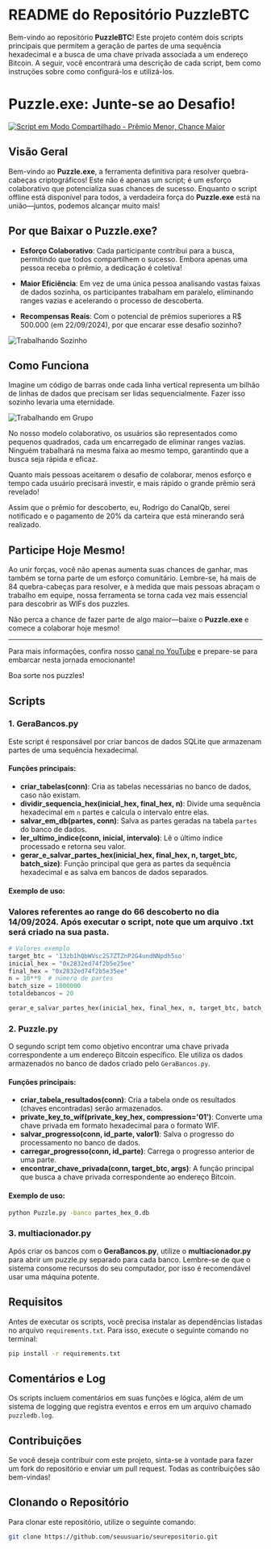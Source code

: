 # README do Repositório PuzzleBTC

Bem-vindo ao repositório **PuzzleBTC**! Este projeto contém dois scripts principais que permitem a geração de partes de uma sequência hexadecimal e a busca de uma chave privada associada a um endereço Bitcoin. A seguir, você encontrará uma descrição de cada script, bem como instruções sobre como configurá-los e utilizá-los.

# Puzzle.exe: Junte-se ao Desafio!

[![Script em Modo Compartilhado - Prêmio Menor, Chance Maior](https://i.sstatic.net/Vp2cE.png)](https://youtu.be/sV80KE9Q5uU)

## Visão Geral

Bem-vindo ao **Puzzle.exe**, a ferramenta definitiva para resolver quebra-cabeças criptográficos! Este não é apenas um script; é um esforço colaborativo que potencializa suas chances de sucesso. Enquanto o script offline está disponível para todos, a verdadeira força do **Puzzle.exe** está na união—juntos, podemos alcançar muito mais!

## Por que Baixar o Puzzle.exe?

- **Esforço Colaborativo**: Cada participante contribui para a busca, permitindo que todos compartilhem o sucesso. Embora apenas uma pessoa receba o prêmio, a dedicação é coletiva!
  
- **Maior Eficiência**: Em vez de uma única pessoa analisando vastas faixas de dados sozinha, os participantes trabalham em paralelo, eliminando ranges vazias e acelerando o processo de descoberta.

- **Recompensas Reais**: Com o potencial de prêmios superiores a R$ 500.000 (em 22/09/2024), por que encarar esse desafio sozinho?

![Trabalhando Sozinho](https://blogger.googleusercontent.com/img/a/AVvXsEjN2PkLcH1Li7kbx6xg3kmFrsYhWKSn3INj3y04t0Q6OnXk9W8h1qatuHwzOSYOWNQjD-0kdWOm3aqXBvynU46iaYIczHGev5M55bi4CyfDLISGpx-JrZ0TaOvuuz_NkR_xlj9VL4UOYSebwCX-26RMJEKv_BOkwILhZ4NSRvBEkPH26UKBR-wT5tB_fGqE)

## Como Funciona

Imagine um código de barras onde cada linha vertical representa um bilhão de linhas de dados que precisam ser lidas sequencialmente. Fazer isso sozinho levaria uma eternidade.

![Trabalhando em Grupo](https://blogger.googleusercontent.com/img/a/AVvXsEgTd3rpRGej8UcO260bZS418qbi8MfA_4BKWl9P87yVA0l-B05q7AZk-Rn5ZkBXMt0mKKH8pko-n5uTNngk6ZCwK06iDRJM8C-eRx4HjPrTVtr40JOatTRZ3Rx4spTnnvquonW_clUlzd6h_dH9fNvCH1sqcl_95LL2VV8r1sKODucFGtcs5Q5ZaNSQe0Fd)

No nosso modelo colaborativo, os usuários são representados como pequenos quadrados, cada um encarregado de eliminar ranges vazias. Ninguém trabalhará na mesma faixa ao mesmo tempo, garantindo que a busca seja rápida e eficaz.

Quanto mais pessoas aceitarem o desafio de colaborar, menos esforço e tempo cada usuário precisará investir, e mais rápido o grande prêmio será revelado!

Assim que o prêmio for descoberto, eu, Rodrigo do CanalQb, serei notificado e o pagamento de 20% da carteira que está minerando será realizado. 

## Participe Hoje Mesmo!

Ao unir forças, você não apenas aumenta suas chances de ganhar, mas também se torna parte de um esforço comunitário. Lembre-se, há mais de 84 quebra-cabeças para resolver, e à medida que mais pessoas abraçam o trabalho em equipe, nossa ferramenta se torna cada vez mais essencial para descobrir as WIFs dos puzzles.

Não perca a chance de fazer parte de algo maior—baixe o **Puzzle.exe** e comece a colaborar hoje mesmo!

---

Para mais informações, confira nosso [canal no YouTube](https://youtu.be/sV80KE9Q5uU) e prepare-se para embarcar nesta jornada emocionante!

Boa sorte nos puzzles!

## Scripts

### 1. GeraBancos.py

Este script é responsável por criar bancos de dados SQLite que armazenam partes de uma sequência hexadecimal. 

#### Funções principais:
- **criar_tabelas(conn)**: Cria as tabelas necessárias no banco de dados, caso não existam.
- **dividir_sequencia_hex(inicial_hex, final_hex, n)**: Divide uma sequência hexadecimal em `n` partes e calcula o intervalo entre elas.
- **salvar_em_db(partes, conn)**: Salva as partes geradas na tabela `partes` do banco de dados.
- **ler_ultimo_indice(conn, inicial, intervalo)**: Lê o último índice processado e retorna seu valor.
- **gerar_e_salvar_partes_hex(inicial_hex, final_hex, n, target_btc, batch_size)**: Função principal que gera as partes da sequência hexadecimal e as salva em bancos de dados separados.

#### Exemplo de uso:
### Valores referentes ao range do 66 descoberto no dia 14/09/2024. Após executar o script, note que um arquivo .txt será criado na sua pasta.
```python
# Valores exemplo
target_btc = '13zb1hQbWVsc2S7ZTZnP2G4undNNpdh5so'
inicial_hex = "0x2832ed74f2b5e25ee"
final_hex = "0x2832ed74f2b5e35ee"
n = 10**9  # número de partes
batch_size = 1000000
totaldebancos = 20

gerar_e_salvar_partes_hex(inicial_hex, final_hex, n, target_btc, batch_size)
```

### 2. Puzzle.py

O segundo script tem como objetivo encontrar uma chave privada correspondente a um endereço Bitcoin específico. Ele utiliza os dados armazenados no banco de dados criado pelo `GeraBancos.py`.

#### Funções principais:
- **criar_tabela_resultados(conn)**: Cria a tabela onde os resultados (chaves encontradas) serão armazenados.
- **private_key_to_wif(private_key_hex, compression='01')**: Converte uma chave privada em formato hexadecimal para o formato WIF.
- **salvar_progresso(conn, id_parte, valor1)**: Salva o progresso do processamento no banco de dados.
- **carregar_progresso(conn, id_parte)**: Carrega o progresso anterior de uma parte.
- **encontrar_chave_privada(conn, target_btc, args)**: A função principal que busca a chave privada correspondente ao endereço Bitcoin.

#### Exemplo de uso:
```bash
python Puzzle.py -banco partes_hex_0.db
```

### 3. multiacionador.py

Após criar os bancos com o **GeraBancos.py**, utilize o **multiacionador.py** para abrir um puzzle.py separado para cada banco. Lembre-se de que o sistema consome recursos do seu computador, por isso é recomendável usar uma máquina potente.

## Requisitos

Antes de executar os scripts, você precisa instalar as dependências listadas no arquivo `requirements.txt`. Para isso, execute o seguinte comando no terminal:

```bash
pip install -r requirements.txt
```

## Comentários e Log

Os scripts incluem comentários em suas funções e lógica, além de um sistema de logging que registra eventos e erros em um arquivo chamado `puzzledb.log`.

## Contribuições

Se você deseja contribuir com este projeto, sinta-se à vontade para fazer um fork do repositório e enviar um pull request. Todas as contribuições são bem-vindas!  

## Clonando o Repositório

Para clonar este repositório, utilize o seguinte comando:

```bash
git clone https://github.com/seuusuario/seurepositorio.git

